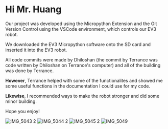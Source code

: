 # Hi Mr. Huang

Our project was developed using the Micropython Extension and the Git Version Control using the VSCode environment, which controls our EV3 robot.

We downloaded the EV3 Micropython software onto the SD card and inserted it into the EV3 robot.

All code commits were made by Dhiloshan (the commit by Terrance was code written by Dhiloshan on Terrance's computer) 
and all of the building was done by Terrance.

**However**, Terrance helped with some of the functionalites and showed me some useful functions in the documentation I could use for my code. 

**Likewise**, I recommended ways to make the robot stronger and did some minor building.

Hope you enjoy!

![IMG_5043 2](https://github.com/user-attachments/assets/514d6039-87e3-42b5-b5b5-a4b4387387a2)
![IMG_5044 2](https://github.com/user-attachments/assets/abd0df74-b0d1-4201-a374-f33b0fac4964)
![IMG_5045 2](https://github.com/user-attachments/assets/b36bfc15-5b83-4bb1-9fbb-0e94bfec1b23)
![IMG_5049](https://github.com/user-attachments/assets/cd32002e-5546-4f11-b418-f607bb16188c)
